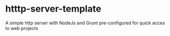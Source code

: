 # htttp-server-template
A simple http server with NodeJs and Grunt pre-configured for quick acces to web projects

